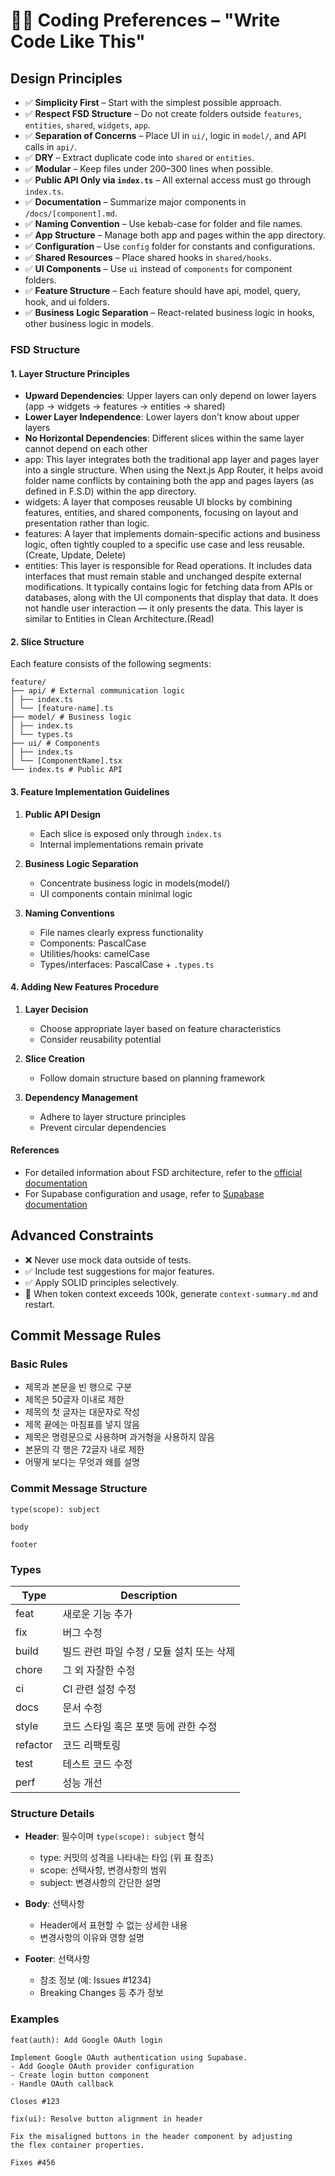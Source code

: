 # 🧑‍🏭 Coding Preferences – "Write Code Like This"

## Design Principles

- ✅ **Simplicity First** – Start with the simplest possible approach.
- ✅ **Respect FSD Structure** – Do not create folders outside `features`, `entities`, `shared`, `widgets`, `app`.
- ✅ **Separation of Concerns** – Place UI in `ui/`, logic in `model/`, and API calls in `api/`.
- ✅ **DRY** – Extract duplicate code into `shared` or `entities`.
- ✅ **Modular** – Keep files under 200–300 lines when possible.
- ✅ **Public API Only via `index.ts`** – All external access must go through `index.ts`.
- ✅ **Documentation** – Summarize major components in `/docs/[component].md`.
- ✅ **Naming Convention** – Use kebab-case for folder and file names.
- ✅ **App Structure** – Manage both app and pages within the app directory.
- ✅ **Configuration** – Use `config` folder for constants and configurations.
- ✅ **Shared Resources** – Place shared hooks in `shared/hooks`.
- ✅ **UI Components** – Use `ui` instead of `components` for component folders.
- ✅ **Feature Structure** – Each feature should have api, model, query, hook, and ui folders.
- ✅ **Business Logic Separation** – React-related business logic in hooks, other business logic in models.

### FSD Structure

#### 1. Layer Structure Principles

- **Upward Dependencies**: Upper layers can only depend on lower layers (app → widgets → features → entities → shared)
- **Lower Layer Independence**: Lower layers don't know about upper layers
- **No Horizontal Dependencies**: Different slices within the same layer cannot depend on each other
- app: This layer integrates both the traditional app layer and pages layer into a single structure. When using the Next.js App Router, it helps avoid folder name conflicts by containing both the app and pages layers (as defined in F.S.D) within the app directory.
- widgets: A layer that composes reusable UI blocks by combining features, entities, and shared components, focusing on layout and presentation rather than logic.
- features: A layer that implements domain-specific actions and business logic, often tightly coupled to a specific use case and less reusable.(Create, Update, Delete)
- entities: This layer is responsible for Read operations. It includes data interfaces that must remain stable and unchanged despite external modifications. It typically contains logic for fetching data from APIs or databases, along with the UI components that display that data. It does not handle user interaction — it only presents the data. This layer is similar to Entities in Clean Architecture.(Read)

#### 2. Slice Structure

Each feature consists of the following segments:

```
feature/
├── api/ # External communication logic
│ ├── index.ts
│ └── [feature-name].ts
├── model/ # Business logic
│ ├── index.ts
│ └── types.ts
├── ui/ # Components
│ ├── index.ts
│ └── [ComponentName].tsx
└── index.ts # Public API
```

#### 3. Feature Implementation Guidelines

1. **Public API Design**

   - Each slice is exposed only through `index.ts`
   - Internal implementations remain private

2. **Business Logic Separation**

   - Concentrate business logic in models(model/)
   - UI components contain minimal logic

3. **Naming Conventions**
   - File names clearly express functionality
   - Components: PascalCase
   - Utilities/hooks: camelCase
   - Types/interfaces: PascalCase + `.types.ts`

#### 4. Adding New Features Procedure

1. **Layer Decision**

   - Choose appropriate layer based on feature characteristics
   - Consider reusability potential

2. **Slice Creation**

   - Follow domain structure based on planning framework

3. **Dependency Management**
   - Adhere to layer structure principles
   - Prevent circular dependencies

#### References

- For detailed information about FSD architecture, refer to the [official documentation](https://feature-sliced.design/)
- For Supabase configuration and usage, refer to [Supabase documentation](https://supabase.com/docs)

## Advanced Constraints

- ❌ Never use mock data outside of tests.
- ✅ Include test suggestions for major features.
- ✅ Apply SOLID principles selectively.
- 🔁 When token context exceeds 100k, generate `context-summary.md` and restart.

## Commit Message Rules

### Basic Rules
- 제목과 본문을 빈 행으로 구분
- 제목은 50글자 이내로 제한
- 제목의 첫 글자는 대문자로 작성
- 제목 끝에는 마침표를 넣지 않음
- 제목은 명령문으로 사용하며 과거형을 사용하지 않음
- 본문의 각 행은 72글자 내로 제한
- 어떻게 보다는 무엇과 왜를 설명

### Commit Message Structure
```
type(scope): subject

body

footer
```

### Types
| Type      | Description                                    |
|-----------|------------------------------------------------|
| feat      | 새로운 기능 추가                               |
| fix       | 버그 수정                                      |
| build     | 빌드 관련 파일 수정 / 모듈 설치 또는 삭제      |
| chore     | 그 외 자잘한 수정                              |
| ci        | CI 관련 설정 수정                              |
| docs      | 문서 수정                                      |
| style     | 코드 스타일 혹은 포맷 등에 관한 수정           |
| refactor  | 코드 리팩토링                                  |
| test      | 테스트 코드 수정                               |
| perf      | 성능 개선                                      |

### Structure Details
- **Header**: 필수이며 `type(scope): subject` 형식
  - type: 커밋의 성격을 나타내는 타입 (위 표 참조)
  - scope: 선택사항, 변경사항의 범위
  - subject: 변경사항의 간단한 설명

- **Body**: 선택사항
  - Header에서 표현할 수 없는 상세한 내용
  - 변경사항의 이유와 영향 설명

- **Footer**: 선택사항
  - 참조 정보 (예: Issues #1234)
  - Breaking Changes 등 추가 정보

### Examples
```
feat(auth): Add Google OAuth login

Implement Google OAuth authentication using Supabase.
- Add Google OAuth provider configuration
- Create login button component
- Handle OAuth callback

Closes #123
```

```
fix(ui): Resolve button alignment in header

Fix the misaligned buttons in the header component by adjusting
the flex container properties.

Fixes #456
```
